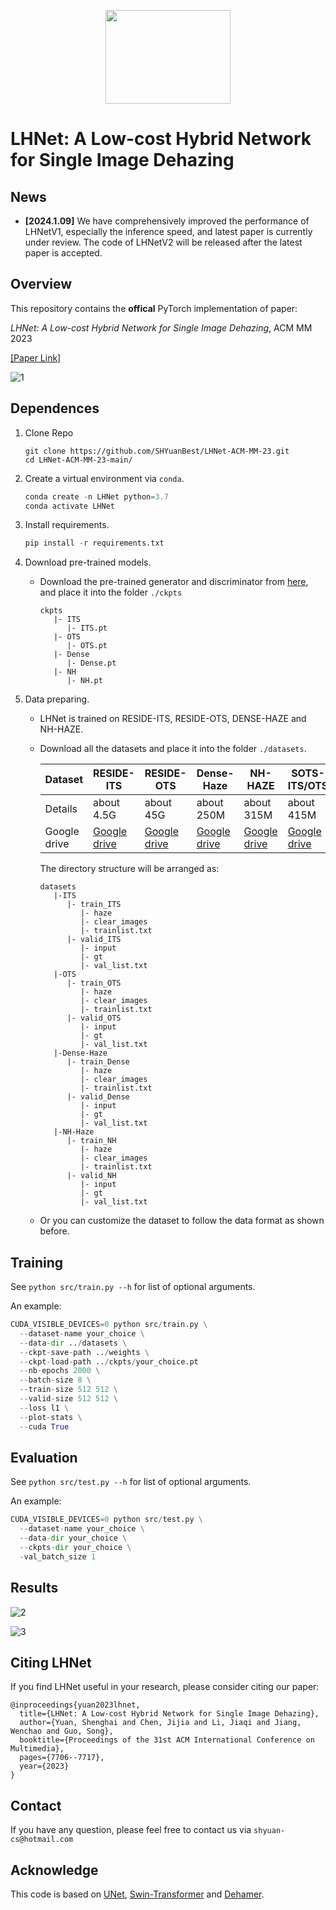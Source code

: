 <p align="center">
    <img src="./README.assets/4.png" width="200" height="150"/>
</p>
   
# LHNet: A Low-cost Hybrid Network for Single Image Dehazing

## News
* **[2024.1.09]**  We have comprehensively improved the performance of LHNetV1, especially the inference speed, and latest paper is currently under review. The code of LHNetV2 will be released after the latest paper is accepted.

## Overview

This repository contains the **offical** PyTorch implementation of paper:

*LHNet: A Low-cost Hybrid Network for Single Image Dehazing*, ACM MM 2023

<a href="https://dl.acm.org/doi/abs/10.1145/3581783.3612594">[Paper Link]</a>

![1](./README.assets/1.jpg)

## Dependences

1. Clone Repo

   ```
   git clone https://github.com/SHYuanBest/LHNet-ACM-MM-23.git
   cd LHNet-ACM-MM-23-main/
   ```

2. Create a virtual environment via `conda`.

   ```python
   conda create -n LHNet python=3.7
   conda activate LHNet
   ```

3. Install requirements.

   ```python
   pip install -r requirements.txt
   ```

4. Download pre-trained models.

   - Download the pre-trained generator and discriminator from [here](https://drive.google.com/file/d/1EM87UquaoQmk1q5c6kYIAHqu0dkYqdT/view?usp=sharing), and place it into the folder `./ckpts`

     ```
     ckpts
        |- ITS
           |- ITS.pt
        |- OTS
           |- OTS.pt
        |- Dense
           |- Dense.pt  
        |- NH
           |- NH.pt
     ```

5. Data preparing.

   - LHNet is trained on RESIDE-ITS, RESIDE-OTS, DENSE-HAZE and NH-HAZE.

   - Download all the datasets and place it into the folder `./datasets`.

     <table>
     <thead>
       <tr>
         <th>Dataset</th>
         <th>RESIDE-ITS</th>
         <th>RESIDE-OTS</th>
         <th>Dense-Haze</th>
         <th>NH-HAZE</th>
         <th>SOTS-ITS/OTS</th>
       </tr>
     </thead>
     <tbody>
       <tr>
         <td>Details</td>
         <td>about 4.5G</td>
         <td>about 45G</td>
         <td>about 250M</td>
         <td>about 315M</td>
         <td>about 415M</td>   
       <tr>
         <td>Google drive</td>
         <td> <a href="https://drive.google.com/file/d/1lE6FyHS-1MHoV6iM_s7phgf3Z3XJeC9E/view?usp=share_link">Google drive</a> </td>
         <td> <a href="https://drive.google.com/drive/folders/1i_tW1axmOjOy1InX1o3iS1nLnJ8TND7f?usp=sharing">Google drive</a></td>
         <td> <a href="https://drive.google.com/file/d/1OOyeu2pDM_OuE84qbV3eBy4pfP4xorVq/view?usp=sharing">Google drive</a> </td>
         <td> <a href="https://drive.google.com/file/d/1qPYGkCfVgn1Ami7ksf0DmKeKsoHVnm8i/view?usp=sharing">Google drive</a> </td>
         <td> <a href="https://drive.google.com/file/d/1IyZPih5BXB9ffgKneXf_FVpLus6Egmfn/view?usp=sharing">Google drive</a></td>
       </tr>
     </tbody>
     </table>

     The directory structure will be arranged as:

     ```
     datasets
        |-ITS
           |- train_ITS
              |- haze
              |- clear_images
              |- trainlist.txt
           |- valid_ITS
              |- input
              |- gt
              |- val_list.txt
        |-OTS   
           |- train_OTS
              |- haze
              |- clear_images
              |- trainlist.txt
           |- valid_OTS
              |- input
              |- gt
              |- val_list.txt
        |-Dense-Haze
           |- train_Dense
              |- haze
              |- clear_images
              |- trainlist.txt
           |- valid_Dense
              |- input 
              |- gt
              |- val_list.txt
        |-NH-Haze
           |- train_NH
              |- haze
              |- clear_images
              |- trainlist.txt
           |- valid_NH
              |- input 
              |- gt
              |- val_list.txt
     ```

   - Or you can customize the dataset to follow the data format as shown before.

## Training

See `python src/train.py --h` for list of optional arguments.

An example:

```python
CUDA_VISIBLE_DEVICES=0 python src/train.py \
  --dataset-name your_choice \
  --data-dir ../datasets \
  --ckpt-save-path ../weights \
  --ckpt-load-path ../ckpts/your_choice.pt
  --nb-epochs 2000 \
  --batch-size 8 \
  --train-size 512 512 \
  --valid-size 512 512 \
  --loss l1 \
  --plot-stats \
  --cuda True
```

## Evaluation

See `python src/test.py --h` for list of optional arguments.

An example:

```python
CUDA_VISIBLE_DEVICES=0 python src/test.py \
  --dataset-name your_choice \
  --data-dir your_choice \
  --ckpts-dir your_choice \
  -val_batch_size 1
```

## Results

![2](./README.assets/2.png)

![3](./README.assets/3.png)

## Citing LHNet
If you find LHNet useful in your research, please consider citing our paper:
```
@inproceedings{yuan2023lhnet,
  title={LHNet: A Low-cost Hybrid Network for Single Image Dehazing},
  author={Yuan, Shenghai and Chen, Jijia and Li, Jiaqi and Jiang, Wenchao and Guo, Song},
  booktitle={Proceedings of the 31st ACM International Conference on Multimedia},
  pages={7706--7717},
  year={2023}
}
```

## Contact

If you have any question, please feel free to contact us via `shyuan-cs@hotmail.com`

## Acknowledge

This code is based on [UNet](https://github.com/milesial/Pytorch-UNet), [Swin-Transformer](https://github.com/microsoft/Swin-Transformer) and [Dehamer](https://github.com/Li-Chongyi/Dehamer).

